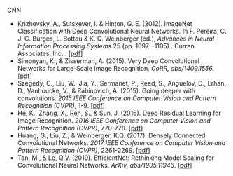 CNN
- Krizhevsky, A., Sutskever, I. & Hinton, G. E. (2012). ImageNet Classification with Deep Convolutional Neural Networks. In F. Pereira, C. J. C. Burges, L. Bottou & K. Q. Weinberger (ed.), *Advances in Neural Information Processing Systems* 25 (pp. 1097--1105) . Curran Associates, Inc. . [[pdf](https://kr.nvidia.com/content/tesla/pdf/machine-learning/imagenet-classification-with-deep-convolutional-nn.pdf)]
- Simonyan, K., & Zisserman, A. (2015). Very Deep Convolutional Networks for Large-Scale Image Recognition. *CoRR, abs/1409.1556.* [[pdf](https://arxiv.org/pdf/1409.1556.pdf)]
- Szegedy, C., Liu, W., Jia, Y., Sermanet, P., Reed, S., Anguelov, D., Erhan, D., Vanhoucke, V., & Rabinovich, A. (2015). Going deeper with convolutions. *2015 IEEE Conference on Computer Vision and Pattern Recognition (CVPR)*, 1-9. [[pdf](https://arxiv.org/pdf/1409.4842.pdf)]
- He, K., Zhang, X., Ren, S., & Sun, J. (2016). Deep Residual Learning for Image Recognition. *2016 IEEE Conference on Computer Vision and Pattern Recognition (CVPR)*, 770-778. [[pdf](https://arxiv.org/pdf/1512.03385.pdf)]
- Huang, G., Liu, Z., & Weinberger, K.Q. (2017). Densely Connected Convolutional Networks. *2017 IEEE Conference on Computer Vision and Pattern Recognition (CVPR)*, 2261-2269. [[pdf](https://arxiv.org/pdf/1608.06993.pdf)]
- Tan, M., & Le, Q.V. (2019). EfficientNet: Rethinking Model Scaling for Convolutional Neural Networks. *ArXiv, abs/1905.11946*. [[pdf](https://arxiv.org/pdf/1905.11946.pdf)]